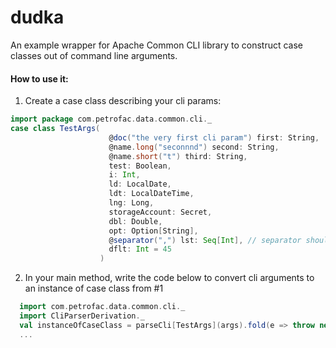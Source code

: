 # dudka

 An example wrapper for Apache Common CLI library to construct case classes out of command line arguments.

#### How to use it:

 1. Create a case class describing your cli params:
 
 ```scala
 import package com.petrofac.data.common.cli._
 case class TestArgs(
                       @doc("the very first cli param") first: String,
                       @name.long("seconnnd") second: String,
                       @name.short("t") third: String,
                       test: Boolean,
                       i: Int,
                       ld: LocalDate,
                       ldt: LocalDateTime,
                       lng: Long,
                       storageAccount: Secret,
                       dbl: Double,
                       opt: Option[String],
                       @separator(",") lst: Seq[Int], // separator should be specified
                       dflt: Int = 45
                     )
   ```
   
  2. In your main method, write the code below to convert cli arguments to an instance of case class from #1

```scala
  import com.petrofac.data.common.cli._
  import CliParserDerivation._
  val instanceOfCaseClass = parseCli[TestArgs](args).fold(e => throw new RuntimeException(e), identity)
  ...
  ```
